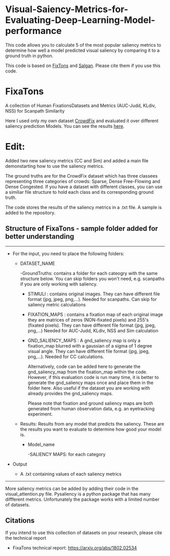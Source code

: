 # Visual-Saiency-Metrics-for-Evaluating-Deep-Learning-Model-performance
This code allows you to calculate 5 of the most popular saliency metrics to determine how well a model predicted visual saliency by comparing it to a ground truth in python. 

This code is based on [FixTons](https://github.com/MemoonaTahira/FixaTons) and [Salgan](https://github.com/MemoonaTahira/saliency-salgan-2017). Please cite them if you use this code.


# FixaTons
A collection of Human FixationsDatasets and Metrics (AUC-Judd, KLdiv, NSS) for Scanpath Similarity

Here I used only my own dataset [CrowdFix](https://github.com/MemoonaTahira/CrowdFix) and evaluated it over different saliency prediction Models. You can see the results [here](https://ieeexplore.ieee.org/document/8918032). 
 
# Edit:

Added two new saliency metrics (CC and Sim) and added a main file demonstarting how to use the saliency metrics.

The ground truths are for the CrowdFix dataset which has three classees representing three categories of crowds: Sparse, Dense Free-Flowing and Dense Congested. If you have a dataset with different classes, you can use a similiar file structure to hold each class and its corresponding ground truth.

The code stores the results of the saliency metrics in a .txt file. A sample is added to the repository. 

## Structure of FixaTons - sample folder added for better understanding
________________________________________________________________________________

- For the input, you need to place the following folders:

    - DATASET_NAME
        
        -GroundTruths:  contains a folder for each cateogry with the same structure below. You can skip folders you won't need, e.g. scanpaths if you are only working with saliency. 
  
        

         - STIMULI : contains original images.
                  They can have different file format (jpg, jpeg, png,...). Needed for scanpaths. Can skip for saliency metric calculations
                  
         - FIXATION_MAPS : contains a fixation map of each original image
            they are matrices of zeros (NON-fixated pixels) and 255's (fixated
            pixels). They can have different file format (jpg, jpeg, png,...)
            Needed for AUC-Judd, KLdiv, NSS and Sim calculation

         - GND_SALIENCY_MAPS : A gnd_saliency map is only a fixation_map blurred with a gaussian of a sigma of 1 degree visual angle. 
            They can have different file format (jpg, jpeg, png,...). Needed for CC calculations. 
            
            Alternatively,
            code can be added here to generate the gnd_saliency_map from the fixation_map within the code. However,
            if this evaluation code is run many time, it is better to generate the gnd_saliency maps once and place them in the folder here.
            Also useful if the dataset you are working with already provides the gnd_saliency maps.
            
            
            Please note that fixation and ground saliency maps are both generated from human observation data, e.g. an eyetracking experiment.

       
     - Results: Results from any model that predicts the saliency. These are the results you want to evaluate to determine how good your model is.
     
         
          - Model_name
            
              -SALIENCY MAPS: for each category
            
            
- Output
    - A .txt containing values of each saliency metrics
          

_______________________________________________________________________________

More saliency metrics can be added by adding their code in the visual_attention.py file. Pysaliency is a python package that has many diffferent metrics. Unfortunately the package works with a limited number of datasets.

## Citations
If you intend to use this collection of datasets on your research, please cite the technical report

- FixaTons technical report: https://arxiv.org/abs/1802.02534


 
